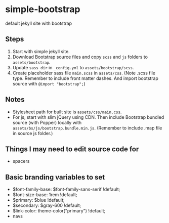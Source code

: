 # simple-bootstrap
default jekyll site with bootstrap

## Steps
1. Start with simple jekyll site.
1. Download Bootstrap source files and copy `scss` and `js` folders to `assets/bootstrap`.
1. Update `sass_dir` in `_config.yml` to `assets/bootstrap/scss`.
1. Create placeholder sass file `main.scss` in `assets/css`. (Note .scss file type. Remember to include front matter dashes. And import bootstrap source with `@import "bootstrap";`)

## Notes
- Stylesheet path for built site is `assets/css/main.css`.
- For js, start with slim jQuery using CDN. Then include Bootstrap bundled source (with Popper) locally with `assets/bs/js/bootstrap.bundle.min.js`. (Remember to include .map file in source js folder.)

## Things I may need to edit source code for
- spacers

## Basic branding variables to set
- $font-family-base:            $font-family-sans-serif !default;
- $font-size-base:              1rem !default;
- $primary:       $blue !default;
- $secondary:     $gray-600 !default;
- $link-color:                              theme-color("primary") !default;
- navs
